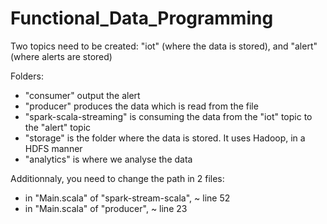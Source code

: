 # Functional_Data_Programming

Two topics need to be created: "iot" (where the data is stored), and "alert" (where alerts are stored)

Folders:
 - "consumer" output the alert
 - "producer" produces the data which is read from the file
 - "spark-scala-streaming" is consuming the data from the "iot" topic to the "alert" topic
 - "storage" is the folder where the data is stored. It uses Hadoop, in a HDFS manner
 - "analytics" is where we analyse the data

Additionnaly, you need to change the path in 2 files:
 - in "Main.scala" of "spark-stream-scala", ~ line 52
 - in "Main.scala" of "producer", ~ line 23
